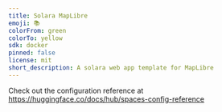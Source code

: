 ```yaml
---
title: Solara MapLibre
emoji: 📚
colorFrom: green
colorTo: yellow
sdk: docker
pinned: false
license: mit
short_description: A solara web app template for MapLibre
---
```


Check out the configuration reference at https://huggingface.co/docs/hub/spaces-config-reference
